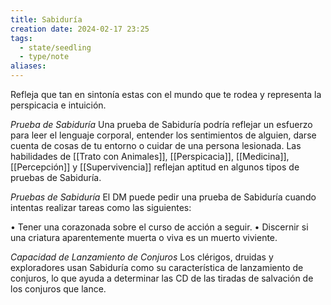 ```yaml
---
title: Sabiduría
creation date: 2024-02-17 23:25
tags:
  - state/seedling
  - type/note
aliases:
---
```

Refleja que tan en sintonía estas con el mundo que te rodea y representa la perspicacia e intuición.

*Prueba de Sabiduría*
Una prueba de Sabiduría podría reflejar un esfuerzo para leer el lenguaje corporal, entender los sentimientos de alguien, darse cuenta de cosas de tu entorno o cuidar de una persona lesionada. Las habilidades de [[Trato con Animales]], [[Perspicacia]], [[Medicina]], [[Percepción]] y [[Supervivencia]] reflejan aptitud en algunos tipos de pruebas de Sabiduría.


*Pruebas de Sabiduría* 
El DM puede pedir una prueba de Sabiduría cuando intentas realizar tareas como las siguientes:

• Tener una corazonada sobre el curso de acción a seguir.
• Discernir si una criatura aparentemente muerta o viva es un muerto viviente.

*Capacidad de Lanzamiento de Conjuros*
Los clérigos, druidas y exploradores usan Sabiduría como su característica de lanzamiento de conjuros, lo que ayuda a determinar las CD de las tiradas de salvación de los conjuros que lance.
